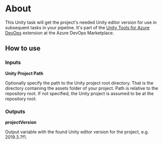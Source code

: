 # About

This Unity task will get the project's needed Unity editor version for use in subsequent tasks in your pipeline. It's part of the [Unity Tools for Azure DevOps](https://marketplace.visualstudio.com/items?itemName=DinomiteStudios.64e90d50-a9c0-11e8-a356-d3eab7857116) extension at the Azure DevOps Marketplace.

## How to use

### Inputs

**Unity Project Path**

Optionally specify the path to the Unity project root directory. That is the directory containing the assets folder of your project.
Path is relative to the repository root. If not specified, the Unity project is assumed to be at the repository root.

### Outputs

**projectVersion**

Output variable with the found Unity editor version for the project, e.g. 2019.3.7f1.